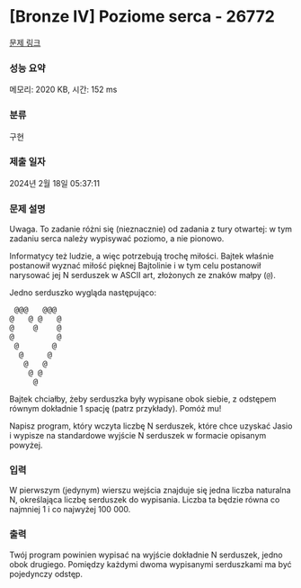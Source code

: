 # [Bronze IV] Poziome serca - 26772 

[문제 링크](https://www.acmicpc.net/problem/26772) 

### 성능 요약

메모리: 2020 KB, 시간: 152 ms

### 분류

구현

### 제출 일자

2024년 2월 18일 05:37:11

### 문제 설명

<p>Uwaga. To zadanie różni się (nieznacznie) od zadania z tury otwartej: w tym zadaniu serca należy wypisywać poziomo, a nie pionowo.</p>

<p>Informatycy też ludzie, a więc potrzebują trochę miłości. Bajtek właśnie postanowił wyznać miłość pięknej Bajtolinie i w tym celu postanowił narysować jej N serduszek w ASCII art, złożonych ze znaków małpy (<code>@</code>).</p>

<p>Jedno serduszko wygląda następująco:</p>

<pre> @@@   @@@ 
@   @ @   @
@    @    @
@         @
 @       @ 
  @     @  
   @   @   
    @ @    
     @     
</pre>

<p>Bajtek chciałby, żeby serduszka były wypisane obok siebie, z odstępem równym dokładnie 1 spację (patrz przykłady). Pomóż mu!</p>

<p>Napisz program, który wczyta liczbę N serduszek, które chce uzyskać Jasio i wypisze na standardowe wyjście N serduszek w formacie opisanym powyżej.</p>

### 입력 

 <p>W pierwszym (jedynym) wierszu wejścia znajduje się jedna liczba naturalna N, określająca liczbę serduszek do wypisania. Liczba ta będzie równa co najmniej 1 i co najwyżej 100 000.</p>

### 출력 

 <p>Twój program powinien wypisać na wyjście dokładnie N serduszek, jedno obok drugiego. Pomiędzy każdymi dwoma wypisanymi serduszkami ma być pojedynczy odstęp.</p>

